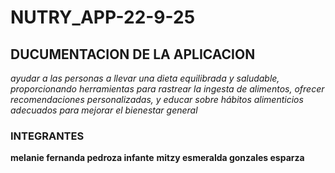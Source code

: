 # NUTRY_APP-22-9-25

## DUCUMENTACION DE LA APLICACION
*ayudar a las personas a llevar una dieta equilibrada y saludable, proporcionando herramientas para rastrear la ingesta de alimentos, ofrecer recomendaciones personalizadas, y educar sobre hábitos alimenticios adecuados para mejorar el bienestar general*
### INTEGRANTES
**melanie fernanda pedroza infante**
**mitzy esmeralda gonzales esparza**
